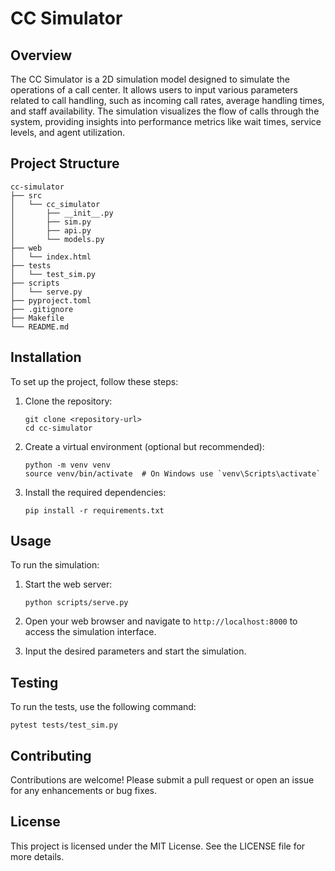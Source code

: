 # CC Simulator

## Overview
The CC Simulator is a 2D simulation model designed to simulate the operations of a call center. It allows users to input various parameters related to call handling, such as incoming call rates, average handling times, and staff availability. The simulation visualizes the flow of calls through the system, providing insights into performance metrics like wait times, service levels, and agent utilization.

## Project Structure
```
cc-simulator
├── src
│   └── cc_simulator
│       ├── __init__.py
│       ├── sim.py
│       ├── api.py
│       └── models.py
├── web
│   └── index.html
├── tests
│   └── test_sim.py
├── scripts
│   └── serve.py
├── pyproject.toml
├── .gitignore
├── Makefile
└── README.md
```

## Installation
To set up the project, follow these steps:

1. Clone the repository:
   ```
   git clone <repository-url>
   cd cc-simulator
   ```

2. Create a virtual environment (optional but recommended):
   ```
   python -m venv venv
   source venv/bin/activate  # On Windows use `venv\Scripts\activate`
   ```

3. Install the required dependencies:
   ```
   pip install -r requirements.txt
   ```

## Usage
To run the simulation:

1. Start the web server:
   ```
   python scripts/serve.py
   ```

2. Open your web browser and navigate to `http://localhost:8000` to access the simulation interface.

3. Input the desired parameters and start the simulation.

## Testing
To run the tests, use the following command:
```
pytest tests/test_sim.py
```

## Contributing
Contributions are welcome! Please submit a pull request or open an issue for any enhancements or bug fixes.

## License
This project is licensed under the MIT License. See the LICENSE file for more details.
